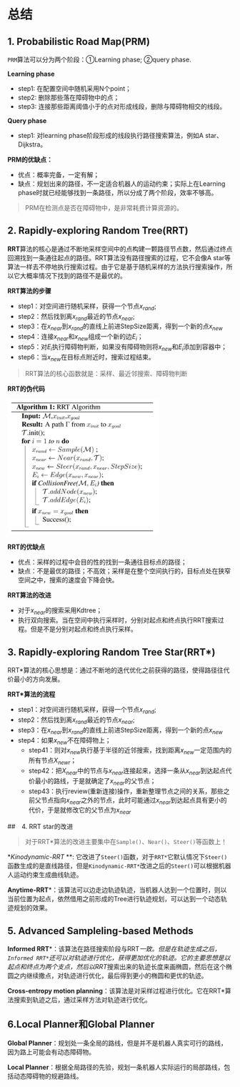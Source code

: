 # 总结

## 1. Probabilistic Road Map(PRM)

`PRM`算法可以分为两个阶段：①Learning phase; ②query phase.

**Learning phase**

- step1: 在配置空间中随机采用N个point；
- step2: 删除那些落在障碍物中的点；
- step3: 连接那些距离阈值小于的点对形成线段，删除与障碍物相交的线段。

**Query phase**

- step1: 对learning phase阶段形成的线段执行路径搜索算法，例如A star、Dijkstra。



**PRM的优缺点：**

- 优点：概率完备，一定有解；
- 缺点：规划出来的路径，不一定适合机器人的运动约束；实际上在Learning phase时就已经能够找到一条路径，所以分成了两个阶段，效率不够高。

> PRM在检测点是否在障碍物中，是非常耗费计算资源的。



## 2. Rapidly-exploring Random Tree(RRT)

**RRT**算法的核心是通过不断地采样空间中的点构建一颗路径节点数，然后通过终点回溯找到一条通往起点的路径。RRT算法没有路径搜索的过程，它不会像A star等算法一样去不停地执行搜索过程。由于它是基于随机采样的方法执行搜索操作，所以它大概率情况下找到的路径不是最优的。

**RRT算法的步骤**

- step1：对空间进行随机采样，获得一个节点$x_{rand}$;
- step2：然后找到离$x_{rand}$最近的节点$x_{near}$;
- step3：在$x_{near}$到$x_{rand}$的直线上前进StepSize距离，得到一个新的点$x_{new}$
- step4：连接$x_{near}$和$x_{new}$组成一个新的边$E_i$；
- step5：对$E_i$执行障碍物判断，如果没有障碍物则将$x_{new}$和$E_i$添加到容器中；
- step6：当$x_{new}$​在目标点附近时，搜索过程结束。

> RRT算法的核心函数就是：采样、最近邻搜索、障碍物判断

**RRT的伪代码**

<img src="doc/RRT_algorithm.png" alt="RRT_algorithm" style="zoom: 33%;" />

**RRT的优缺点**

- 优点：采样的过程中会目的性的找到一条通往目标点的路径；
- 缺点：不是最优的路径；不高效；采样是在整个空间执行的，目标点处在狭窄空间之中，搜索的速度会下降会快。

**RRT算法的改进**

- 对于$x_{near}$的搜索采用Kdtree；
- 执行双向搜索。当在空间中执行采样时，分别对起点和终点执行RRT搜索过程。但是不是分别对起点和终点执行采样。

## 3. Rapidly-exploring Random Tree Star(RRT*)

RRT*算法的核心思想是：通过不断地的迭代优化之前获得的路径，使得路径往代价最小的方向发展。

**RRT*算法的流程**

- step1：对空间进行随机采样，获得一个节点$x_{rand}$;
- step2：然后找到离$x_{rand}$最近的节点$x_{near}$;
- step3：在$x_{near}$到$x_{rand}$的直线上前进StepSize距离，得到一个新的点$x_{new}$
- step4：如果$x_{new}$不在障碍物上；
  - step41：则对$x_{new}$执行基于半径的近邻搜索，找到距离$x_{new}$一定范围内的所有节点$X_{newr}$；
  - step42：把$X_{near}$中的节点与$x_{near}$连接起来，选择一条从$x_{near}$到达起点代价最小的路线，于是就确定了$x_{near}$的父节点；
  - step43：执行review(重新连接)操作，重新整理节点之间的关系，那些之前父节点指向$x_{near}$之外的节点，此时可能通过$x_{near}$到达起点具有更小的代价，于是就修改它的父节点为$x_{near}$

##　4. RRT star的改进

> 对于RRT*算法的改进主要集中在`Sample()`、`Near()`、`Steer()`等函数上！

**Kinodynamic-RRT* **: 它改进了`Steer()`函数，对于`RRT*`它默认情况下`Steer()`函数生成的是直线路径，但是`Kinodynamic-RRT*`改进之后的`Steer()`可以根据机器人运动约束生成曲线轨迹。

**Anytime-RRT***：该算法可以边走边轨迹轨迹，当机器人达到一个位置时，则以当前位置为起点，依然借用之前形成的Tree进行轨迹规划，可以达到一个动态轨迹规划的效果。

## 5. Advanced Sampleling-based Methods

**Informed RRT***：该算法在路径搜索阶段与RRT*一致。但是在轨迹生成之后，`Informed RRT*`还可以对轨迹进行优化，获得更加优化的轨迹。它的主要思想是以起点和终点为两个支点，然后以RRT*搜索出来的轨迹长度来画椭圆，然后在这个椭圆之内继续撒点，对轨迹进行优化，最后得到更小的椭圆和更优的轨迹。

**Cross-entropy motion planning**：该算法是对采样过程进行优化。它在RRT*算法搜索到轨迹之后，通过采样方法对轨迹进行优化。

## 6.Local Planner和Global Planner

**Global Planner**：规划处一条全局的路线，但是并不是机器人真实可行的路线，因为路上可能会有动态障碍物。

**Local Planner**：根据全局路径的先验，规划一条机器人实际运行的局部路线，包括动态障碍物的规避路线。



